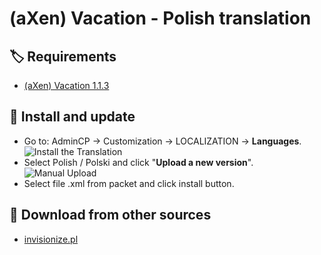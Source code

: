 # (aXen) Vacation - Polish translation

## 🏷️ Requirements

- [(aXen) Vacation 1.1.3](https://invisioncommunity.com/files/file/9928-axen-vacation/)

## 🧰 Install and update

- Go to: AdminCP -> Customization -> LOCALIZATION -> **Languages**.  
  ![Install the Translation](https://files.axendev.net/github/lang/acpLang.png)
- Select Polish / Polski and click "**Upload a new version**".  
  ![Manual Upload](https://files.axendev.net/github/lang/uploadNewVersion.png)
- Select file .xml from packet and click install button.

## 🔌 Download from other sources

- [invisionize.pl](https://forum.invisionize.pl/files/file/836-axen-vacation-polish-translation/)
